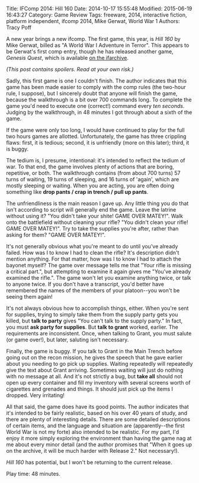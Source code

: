 Title: IFComp 2014: Hill 160
Date: 2014-10-17 15:55:48
Modified: 2015-06-19 16:43:27
Category: Game Review
Tags: freeware, 2014, interactive fiction, platform independent, ifcomp 2014, Mike Gerwat, World War 1
Authors: Tracy Poff

A new year brings a new ifcomp. The first game, this year, is *Hill 160* by Mike Gerwat, billed as "A World War I Adventure in Terror". This appears to be Gerwat's first comp entry, though he has released another game, *Genesis Quest*, which is available [on the ifarchive][genesis].

*(This post contains spoilers. Read at your own risk.)*

Sadly, this first game is one I couldn't finish. The author indicates that this game has been made easier to comply with the comp rules (the two-hour rule, I suppose), but I sincerely doubt that anyone will finish the game, because the walkthrough is a bit over 700 commands long. To complete the game you'd need to execute one (correct!) command every *ten seconds*. Judging by the walkthrough, in 48 minutes I got through about a sixth of the game.

If the game were only too long, I would have continued to play for the full two hours games are allotted. Unfortunately, the game has three crippling flaws: first, it is tedious; second, it is unfriendly (more on this later); third, it is buggy.

The tedium is, I presume, intentional: it's intended to reflect the tedium of war. To that end, the game involves plenty of actions that are boring, repetitive, or both. The walkthrough contains (from about 700 turns) 57 turns of waiting, 19 turns of sleeping, and 16 turns of 'again', which are mostly sleeping or waiting. When you are acting, you are often doing something like **drop pants / crap in trench / pull up pants**.

The unfriendliness is the main reason I gave up. Any little thing you do that isn't according to script will generally end the game. Leave the latrine without using it? "You didn't take your shite! GAME OVER MATEY!". Walk onto the battlefield without cleaning your rifle? "You didn't clean your rifle! GAME OVER MATEY!". Try to take the supplies you're after, rather than asking for them? "GAME OVER MATEY!".

It's not generally obvious what you're meant to do until you've already failed. How was I to know I had to clean the rifle? It's description didn't mention anything. For that matter, how was I to know I had to attach the bayonet myself? The game over message tells me that "Your rifle is missing a critical part.", but attempting to examine it again gives me "You've already examined the rifle.". The game won't let you examine anything twice, or talk to anyone twice. If you don't have a transcript, you'd better have remembered the names of the members of your platoon--you won't be seeing them again!

It's not always obvious how to accomplish things, either. When you're sent for supplies, trying to simply take them from the supply party gets you killed, but **talk to party** gives "You can't talk to the supply party." In fact, you must **ask party for supplies**. But **talk to grant** worked, earlier. The requirements are inconsistent. Once, when talking to Grant, you must salute (or game over!), but later, saluting isn't necessary.

Finally, the game is buggy. If you talk to Grant in the Main Trench before going out on the recon mission, he gives the speech that he gave earlier about you needing to go pick up supplies. Waiting repeatedly will repeatedly give the text about Grant arriving. Sometimes waiting will just do nothing with no message at all. And it's not strictly a bug, but **take all** should not open up every container and fill my inventory with several screens worth of cigarettes and grenades and things. It should just pick up the items I dropped. Very irritating!

All that said, the game does have its good points. The author indicates that it's intended to be fairly realistic, based on his over 40 years of study, and there are plenty of interesting details. There are some detailed descriptions of certain items, and the language and situation are (apparently--the first World War is not my forte) also intended to be realistic. For my part, I'd enjoy it more simply exploring the environment than having the game nag at me about every minor detail (and the author promises that "When it goes up on the archive, it will be much harder with Release 2." Not necessary!).

*Hill 160* has potential, but I won't be returning to the current release.

Play time: 48 minutes.

[genesis]: http://www.ifarchive.org/if-archive/games/glulx/GenesisQuest.ulx
